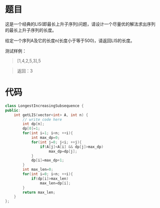 # 题目
这是一个经典的LIS(即最长上升子序列)问题，请设计一个尽量优的解法求出序列的最长上升子序列的长度。

给定一个序列A及它的长度n(长度小于等于500)，请返回LIS的长度。

测试样例：
> [1,4,2,5,3],5

> 返回：3

# 代码
```cpp
class LongestIncreasingSubsequence {
public:
    int getLIS(vector<int> A, int n) {
        // write code here
        int dp[n];
        dp[0]=1;
        for(int i=1; i<n; ++i){
            int max_dp=0;
            for(int j=0; j<i; ++j){
                if(A[j]<A[i] && dp[j]>max_dp)
                    max_dp=dp[j];
            }
            dp[i]=max_dp+1;
        }
        int max_len=0;
        for(int i=0; i<n; ++i){
            if(dp[i]>max_len)
                max_len=dp[i];
        }
        return max_len;
    }
};
```

